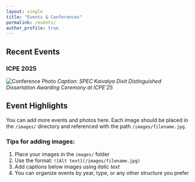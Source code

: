 ```yaml
---
layout: single
title: "Events & Conferences"
permalink: /events/
author_profile: true
---
```


## Recent Events

### ICPE 2025
![Conference Photo](/images/event_images/icpe25.png)
*Caption: SPEC Kaivalya Dixit Distinguished Dissertation Awarding Ceremony at ICPE'25*

## Event Highlights

You can add more events and photos here. Each image should be placed in the `/images/` directory and referenced with the path `/images/filename.jpg`.

### Tips for adding images:
1. Place your images in the `images/` folder
2. Use the format: `![Alt text](/images/filename.jpg)`
3. Add captions below images using *italic text*
4. You can organize events by year, type, or any other structure you prefer 